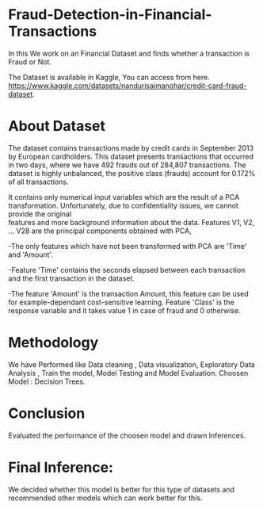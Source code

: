 # Fraud-Detection-in-Financial-Transactions

In this We work on an Financial Dataset and finds whether a transaction is Fraud or Not.

The Dataset is available in Kaggle, You can access from here.
https://www.kaggle.com/datasets/nandurisaimanohar/credit-card-fraud-dataset.

# About Dataset

  The dataset contains transactions made by credit cards in September 2013 by European cardholders. This dataset presents transactions that occurred in two days, where we      have 492 frauds out of 284,807 transactions. The dataset is highly unbalanced, the positive class (frauds) account for 0.172% of all transactions.
  
  It contains only numerical input variables which are the result of a PCA transformation. Unfortunately, due to confidentiality issues, we cannot provide the original     
  features and more background information about the data. Features V1, V2, … V28 are the principal components obtained with PCA,
  
  -The only features which have not been transformed with PCA are 'Time' and 'Amount'.
  
  -Feature 'Time' contains the seconds elapsed between each transaction and the first transaction in the dataset.
  
  -The feature 'Amount' is the transaction Amount, this feature can be used for example-dependant cost-sensitive learning. Feature 'Class' is the response variable and it 
   takes value 1 in case of fraud and 0 otherwise.

  # Methodology

  We have Performed like Data cleaning , Data visualization, Exploratory Data Analysis , Train the model, Model Testing and Model Evaluation.
  Choosen Model : Decision Trees.

  # Conclusion

  Evaluated the performance of the choosen model and drawn Inferences.

  # Final Inference:

  We decided whether this model is better for this type of datasets and recommended other models which can work better for this.
  

